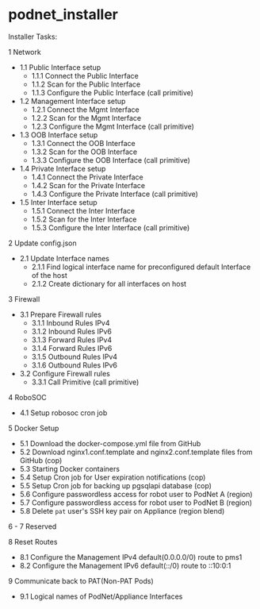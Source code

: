 # podnet_installer

Installer Tasks:

1 Network
  - 1.1 Public Interface setup
    - 1.1.1 Connect the Public Interface 
    - 1.1.2 Scan for the Public Interface
    - 1.1.3 Configure the Public Interface (call primitive)
  - 1.2 Management Interface setup
    - 1.2.1 Connect the Mgmt Interface 
    - 1.2.2 Scan for the Mgmt Interface
    - 1.2.3 Configure the Mgmt Interface (call primitive)
  - 1.3 OOB Interface setup
    - 1.3.1 Connect the OOB Interface 
    - 1.3.2 Scan for the OOB Interface
    - 1.3.3 Configure the OOB Interface (call primitive)
  - 1.4 Private Interface setup
    - 1.4.1 Connect the Private Interface 
    - 1.4.2 Scan for the Private Interface
    - 1.4.3 Configure the Private Interface (call primitive)
  - 1.5 Inter Interface setup
    - 1.5.1 Connect the Inter Interface 
    - 1.5.2 Scan for the Inter Interface
    - 1.5.3 Configure the Inter Interface (call primitive)

2 Update config.json
  - 2.1 Update Interface names
    - 2.1.1 Find logical interface name for preconfigured default Interface of the host
    - 2.1.2 Create dictionary for all interfaces on host

3 Firewall 
  - 3.1 Prepare Firewall rules
    - 3.1.1 Inbound Rules IPv4
    - 3.1.2 Inbound Rules IPv6
    - 3.1.3 Forward Rules IPv4
    - 3.1.4 Forward Rules IPv6
    - 3.1.5 Outbound Rules IPv4
    - 3.1.6 Outbound Rules IPv6           
  - 3.2 Configure Firewall rules
    - 3.3.1 Call Primitive (call primitive)

4 RoboSOC
  - 4.1 Setup robosoc cron job
  
5 Docker Setup
  - 5.1 Download the docker-compose.yml file from GitHub
  - 5.2 Download nginx1.conf.template and nginx2.conf.template files from GitHub (cop)
  - 5.3 Starting Docker containers
  - 5.4 Setup Cron job for User expiration notifications (cop)
  - 5.5 Setup Cron job for backing up pgsqlapi database (cop)
  - 5.6 Configure passwordless access for robot user to PodNet A (region)
  - 5.7 Configure passwordless access for robot user to PodNet B (region)
  - 5.8 Delete `pat` user's SSH key pair on Appliance (region blend)

6 - 7 Reserved


8 Reset Routes
  - 8.1 Configure the Management IPv4 default(0.0.0.0/0) route to pms1
  - 8.2 Configure the Management IPv6 default(::/0) route to ::10:0:1
  
9 Communicate back to PAT(Non-PAT Pods)
  - 9.1 Logical names of PodNet/Appliance Interfaces
